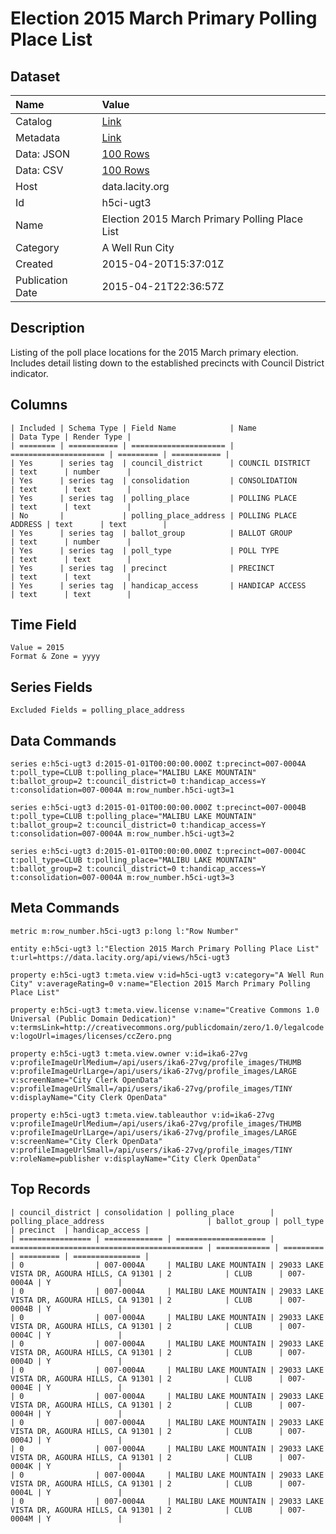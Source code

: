 # Election 2015 March Primary Polling Place List

## Dataset

| Name | Value |
| :--- | :---- |
| Catalog | [Link](https://catalog.data.gov/dataset/election-2015-march-primary-polling-place-list) |
| Metadata | [Link](https://data.lacity.org/api/views/h5ci-ugt3) |
| Data: JSON | [100 Rows](https://data.lacity.org/api/views/h5ci-ugt3/rows.json?max_rows=100) |
| Data: CSV | [100 Rows](https://data.lacity.org/api/views/h5ci-ugt3/rows.csv?max_rows=100) |
| Host | data.lacity.org |
| Id | h5ci-ugt3 |
| Name | Election 2015 March Primary Polling Place List |
| Category | A Well Run City |
| Created | 2015-04-20T15:37:01Z |
| Publication Date | 2015-04-21T22:36:57Z |

## Description

Listing of the poll place locations for the 2015 March primary election. Includes detail listing down to the established precincts with Council District indicator.

## Columns

```ls
| Included | Schema Type | Field Name            | Name                  | Data Type | Render Type |
| ======== | =========== | ===================== | ===================== | ========= | =========== |
| Yes      | series tag  | council_district      | COUNCIL DISTRICT      | text      | number      |
| Yes      | series tag  | consolidation         | CONSOLIDATION         | text      | text        |
| Yes      | series tag  | polling_place         | POLLING PLACE         | text      | text        |
| No       |             | polling_place_address | POLLING PLACE ADDRESS | text      | text        |
| Yes      | series tag  | ballot_group          | BALLOT GROUP          | text      | number      |
| Yes      | series tag  | poll_type             | POLL TYPE             | text      | text        |
| Yes      | series tag  | precinct              | PRECINCT              | text      | text        |
| Yes      | series tag  | handicap_access       | HANDICAP ACCESS       | text      | text        |
```

## Time Field

```ls
Value = 2015
Format & Zone = yyyy
```

## Series Fields

```ls
Excluded Fields = polling_place_address
```

## Data Commands

```ls
series e:h5ci-ugt3 d:2015-01-01T00:00:00.000Z t:precinct=007-0004A t:poll_type=CLUB t:polling_place="MALIBU LAKE MOUNTAIN" t:ballot_group=2 t:council_district=0 t:handicap_access=Y t:consolidation=007-0004A m:row_number.h5ci-ugt3=1

series e:h5ci-ugt3 d:2015-01-01T00:00:00.000Z t:precinct=007-0004B t:poll_type=CLUB t:polling_place="MALIBU LAKE MOUNTAIN" t:ballot_group=2 t:council_district=0 t:handicap_access=Y t:consolidation=007-0004A m:row_number.h5ci-ugt3=2

series e:h5ci-ugt3 d:2015-01-01T00:00:00.000Z t:precinct=007-0004C t:poll_type=CLUB t:polling_place="MALIBU LAKE MOUNTAIN" t:ballot_group=2 t:council_district=0 t:handicap_access=Y t:consolidation=007-0004A m:row_number.h5ci-ugt3=3
```

## Meta Commands

```ls
metric m:row_number.h5ci-ugt3 p:long l:"Row Number"

entity e:h5ci-ugt3 l:"Election 2015 March Primary Polling Place List" t:url=https://data.lacity.org/api/views/h5ci-ugt3

property e:h5ci-ugt3 t:meta.view v:id=h5ci-ugt3 v:category="A Well Run City" v:averageRating=0 v:name="Election 2015 March Primary Polling Place List"

property e:h5ci-ugt3 t:meta.view.license v:name="Creative Commons 1.0 Universal (Public Domain Dedication)" v:termsLink=http://creativecommons.org/publicdomain/zero/1.0/legalcode v:logoUrl=images/licenses/ccZero.png

property e:h5ci-ugt3 t:meta.view.owner v:id=ika6-27vg v:profileImageUrlMedium=/api/users/ika6-27vg/profile_images/THUMB v:profileImageUrlLarge=/api/users/ika6-27vg/profile_images/LARGE v:screenName="City Clerk OpenData" v:profileImageUrlSmall=/api/users/ika6-27vg/profile_images/TINY v:displayName="City Clerk OpenData"

property e:h5ci-ugt3 t:meta.view.tableauthor v:id=ika6-27vg v:profileImageUrlMedium=/api/users/ika6-27vg/profile_images/THUMB v:profileImageUrlLarge=/api/users/ika6-27vg/profile_images/LARGE v:screenName="City Clerk OpenData" v:profileImageUrlSmall=/api/users/ika6-27vg/profile_images/TINY v:roleName=publisher v:displayName="City Clerk OpenData"
```

## Top Records

```ls
| council_district | consolidation | polling_place        | polling_place_address                       | ballot_group | poll_type | precinct  | handicap_access | 
| ================ | ============= | ==================== | =========================================== | ============ | ========= | ========= | =============== | 
| 0                | 007-0004A     | MALIBU LAKE MOUNTAIN | 29033 LAKE VISTA DR, AGOURA HILLS, CA 91301 | 2            | CLUB      | 007-0004A | Y               | 
| 0                | 007-0004A     | MALIBU LAKE MOUNTAIN | 29033 LAKE VISTA DR, AGOURA HILLS, CA 91301 | 2            | CLUB      | 007-0004B | Y               | 
| 0                | 007-0004A     | MALIBU LAKE MOUNTAIN | 29033 LAKE VISTA DR, AGOURA HILLS, CA 91301 | 2            | CLUB      | 007-0004C | Y               | 
| 0                | 007-0004A     | MALIBU LAKE MOUNTAIN | 29033 LAKE VISTA DR, AGOURA HILLS, CA 91301 | 2            | CLUB      | 007-0004D | Y               | 
| 0                | 007-0004A     | MALIBU LAKE MOUNTAIN | 29033 LAKE VISTA DR, AGOURA HILLS, CA 91301 | 2            | CLUB      | 007-0004E | Y               | 
| 0                | 007-0004A     | MALIBU LAKE MOUNTAIN | 29033 LAKE VISTA DR, AGOURA HILLS, CA 91301 | 2            | CLUB      | 007-0004H | Y               | 
| 0                | 007-0004A     | MALIBU LAKE MOUNTAIN | 29033 LAKE VISTA DR, AGOURA HILLS, CA 91301 | 2            | CLUB      | 007-0004J | Y               | 
| 0                | 007-0004A     | MALIBU LAKE MOUNTAIN | 29033 LAKE VISTA DR, AGOURA HILLS, CA 91301 | 2            | CLUB      | 007-0004K | Y               | 
| 0                | 007-0004A     | MALIBU LAKE MOUNTAIN | 29033 LAKE VISTA DR, AGOURA HILLS, CA 91301 | 2            | CLUB      | 007-0004L | Y               | 
| 0                | 007-0004A     | MALIBU LAKE MOUNTAIN | 29033 LAKE VISTA DR, AGOURA HILLS, CA 91301 | 2            | CLUB      | 007-0004M | Y               | 
```